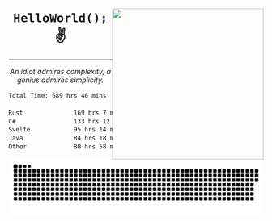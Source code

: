 <div text-align="center">
    <img src="https://i.imgur.com/h1q15Kt.gife" align="right" width="299" height="299">
    <h1 align="center"><code>HelloWorld();</code> ✌️</h1>
    <hr>
    <p align="center"><i>An idiot admires complexity, a genius admires simplicity.</i></p>
</div>

<!--START_SECTION:waka-->

```txt
Total Time: 689 hrs 46 mins

Rust              169 hrs 7 mins  █████▒░░░░░░░░░░░░░░░░░░░   21.94 %
C#                133 hrs 12 mins ████▒░░░░░░░░░░░░░░░░░░░░   17.28 %
Svelte            95 hrs 14 mins  ███░░░░░░░░░░░░░░░░░░░░░░   12.36 %
Java              84 hrs 18 mins  ██▓░░░░░░░░░░░░░░░░░░░░░░   10.94 %
Other             80 hrs 58 mins  ██▓░░░░░░░░░░░░░░░░░░░░░░   10.51 %
```

<!--END_SECTION:waka-->

<picture>
  <source media="(prefers-color-scheme: dark)" srcset="https://raw.githubusercontent.com/Somfic/Somfic/main/github-contribution-grid-snake-dark.svg">
  <source media="(prefers-color-scheme: light)" srcset="https://raw.githubusercontent.com/Somfic/Somfic/main/github-contribution-grid-snake.svg">
  <img alt="github contribution grid snake animation" src="https://raw.githubusercontent.com/Somfic/Somfic/main/github-contribution-grid-snake.svg">
</picture>
